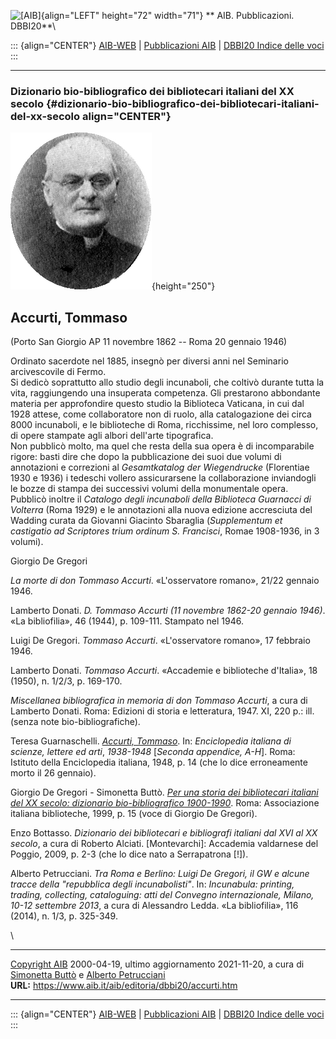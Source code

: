 ![\[AIB\]](/aib/wi/aibv72.gif){align="LEFT" height="72" width="71"}
** AIB. Pubblicazioni. DBBI20**\

::: {align="CENTER"}
[AIB-WEB](/) \| [Pubblicazioni AIB](/pubblicazioni/) \| [DBBI20 Indice
delle voci](dbbi20.htm)
:::

------------------------------------------------------------------------

### Dizionario bio-bibliografico dei bibliotecari italiani del XX secolo {#dizionario-bio-bibliografico-dei-bibliotecari-italiani-del-xx-secolo align="CENTER"}

![\[Ritratto\]](accurti.jpg){height="250"}

## Accurti, Tommaso

(Porto San Giorgio AP 11 novembre 1862 -- Roma 20 gennaio 1946)

Ordinato sacerdote nel 1885, insegnò per diversi anni nel Seminario
arcivescovile di Fermo.\
Si dedicò soprattutto allo studio degli incunaboli, che coltivò durante
tutta la vita, raggiungendo una insuperata competenza. Gli prestarono
abbondante materia per approfondire questo studio la Biblioteca
Vaticana, in cui dal 1928 attese, come collaboratore non di ruolo, alla
catalogazione dei circa 8000 incunaboli, e le biblioteche di Roma,
ricchissime, nel loro complesso, di opere stampate agli albori
dell\'arte tipografica.\
Non pubblicò molto, ma quel che resta della sua opera è di incomparabile
rigore: basti dire che dopo la pubblicazione dei suoi due volumi di
annotazioni e correzioni al *Gesamtkatalog der Wiegendrucke* (Florentiae
1930 e 1936) i tedeschi vollero assicurarsene la collaborazione
inviandogli le bozze di stampa dei successivi volumi della monumentale
opera.\
Pubblicò inoltre il *Catalogo degli incunaboli della Biblioteca
Guarnacci di Volterra* (Roma 1929) e le annotazioni alla nuova edizione
accresciuta del Wadding curata da Giovanni Giacinto Sbaraglia
(*Supplementum et castigatio ad Scriptores trium ordinum S. Francisci*,
Romae 1908-1936, in 3 volumi).

Giorgio De Gregori

*La morte di don Tommaso Accurti*. «L\'osservatore romano», 21/22
gennaio 1946.

Lamberto Donati. *D. Tommaso Accurti (11 novembre 1862-20 gennaio
1946)*. «La bibliofilia», 46 (1944), p. 109-111. Stampato nel 1946.

Luigi De Gregori. *Tommaso Accurti*. «L\'osservatore romano», 17
febbraio 1946.

Lamberto Donati. *Tommaso Accurti*. «Accademie e biblioteche d\'Italia»,
18 (1950), n. 1/2/3, p. 169-170.

*Miscellanea bibliografica in memoria di don Tommaso Accurti*, a cura di
Lamberto Donati. Roma: Edizioni di storia e letteratura, 1947. XI, 220
p.: ill. (senza note bio-bibliografiche).

Teresa Guarnaschelli. *[Accurti,
Tommaso](http://www.treccani.it/enciclopedia/tommaso-accurti_%28Enciclopedia-Italiana%29/)*.
In: *Enciclopedia italiana di scienze, lettere ed arti*, *1938-1948*
\[*Seconda appendice, A-H*\]. Roma: Istituto della Enciclopedia
italiana, 1948, p. 14 (che lo dice erroneamente morto il 26 gennaio).

Giorgio De Gregori - Simonetta Buttò. [*Per una storia dei bibliotecari
italiani del XX secolo: dizionario bio-bibliografico
1900-1990*](/aib/editoria/pub065.htm). Roma: Associazione italiana
biblioteche, 1999, p. 15 (voce di Giorgio De Gregori).

Enzo Bottasso. *Dizionario dei bibliotecari e bibliografi italiani dal
XVI al XX secolo*, a cura di Roberto Alciati. \[Montevarchi\]: Accademia
valdarnese del Poggio, 2009, p. 2-3 (che lo dice nato a Serrapatrona
\[!\]).

Alberto Petrucciani. *Tra Roma e Berlino: Luigi De Gregori, il GW e
alcune tracce della \"repubblica degli incunabolisti\"*. In:
*Incunabula: printing, trading, collecting, cataloguing: atti del
Convegno internazionale, Milano, 10-12 settembre 2013*, a cura di
Alessandro Ledda. «La bibliofilia», 116 (2014), n. 1/3, p. 325-349.

\

------------------------------------------------------------------------

[Copyright AIB](/su-questo-sito/dichiarazione-di-copyright-aib-web/)
2000-04-19, ultimo aggiornamento 2021-11-20, a cura di [Simonetta
Buttò](/aib/redazione3.htm) e [Alberto
Petrucciani](/su-questo-sito/redazione-aib-web/)\
**URL:** https://www.aib.it/aib/editoria/dbbi20/accurti.htm

------------------------------------------------------------------------

::: {align="CENTER"}
[AIB-WEB](/) \| [Pubblicazioni AIB](/pubblicazioni/) \| [DBBI20 Indice
delle voci](dbbi20.htm)
:::
